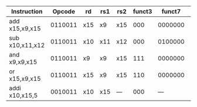 | Instruction     | Opcode   | rd   | rs1  | rs2  | funct3 | funct7  | Binary                              | Description            |
|-----------------|----------|------|------|------|--------|---------|-------------------------------------|------------------------|
| add  x15,x9,x15 | 0110011  | x15  | x9   | x15  | 000    | 0000000 | 00000000111101001000001110110011    | x15 = x9 + x15         |
| sub  x10,x11,x12| 0110011  | x10  | x11  | x12  | 000    | 0100000 | 01000000110001011000001010110011    | x10 = x11 - x12        |
| and  x9,x9,x15  | 0110011  | x9   | x9   | x15  | 111    | 0000000 | 00000000111101001111001010110011    | x9 = x9 & x15          |
| or   x15,x9,x15 | 0110011  | x15  | x9   | x15  | 110    | 0000000 | 00000000111101001110001110110011    | x15 = x9 \| x15        |
| addi x10,x15,5  | 0010011  | x10  | x15  | —    | 000    | —       | 00000000010101111000001010010011    | x10 = x15 + 5          |
